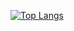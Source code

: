 [![Top Langs](https://github-readme-stats.vercel.app/api/top-langs/?username=rromulofer)](https://github.com/anuraghazra/github-readme-stats)

